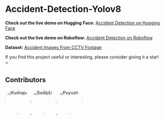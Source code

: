 # Accident-Detection-Yolov8

**Check out the live demo on Hugging Face:** [Accident Detection on Hugging Face](https://huggingface.co/spaces/Puyush/Accident-Detection) 

**Check out the live demo on Roboflow:** [Accident Detection on Roboflow](https://universe.roboflow.com/puyush-fipgg/real-time-accident-detection/model/1)

**Dataset:** [Accident Images From CCTV Footage](https://www.kaggle.com/datasets/puyushgupta/dataset/data)

If you find this project useful or interesting, please consider giving it a star! ⭐️

## Contributors

<div style="display: inline-block">
  <a href="https://github.com/KushajM">
    <img src="https://avatars.githubusercontent.com/u/85050534?v=4" alt="KushajM" style="width: 80px; overflow: hidden; border-radius: 50%;">
  </a>

  <a href="https://github.com/Github-2lu/">
    <img src="https://avatars.githubusercontent.com/u/34942978?v=4" alt="SudipD" style="width: 80px; overflow: hidden; border-radius: 50%;">
  </a>

  <a href="https://github.com/Puyush">
    <img src="https://avatars.githubusercontent.com/u/103782822?v=4" alt="Puyush" style="width: 80px; overflow: hidden; border-radius: 50%;">
  </a>
</div>
